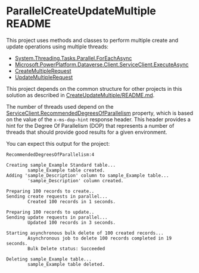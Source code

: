 ﻿# ParallelCreateUpdateMultiple README

This project uses methods and classes to perform multiple create and update operations using multiple threads:

- [System.Threading.Tasks.Parallel.ForEachAsync](https://learn.microsoft.com/dotnet/api/system.threading.tasks.parallel.foreachasync?view=net-6.0)
- [Microsoft.PowerPlatform.Dataverse.Client.ServiceClient.ExecuteAsync](https://learn.microsoft.com/dotnet/api/microsoft.powerplatform.dataverse.client.serviceclient.executeasync)
- [CreateMultipleRequest](https://learn.microsoft.com/dotnet/api/microsoft.xrm.sdk.messages.createmultiplerequest)
- [UpdateMultipleRequest](https://learn.microsoft.com/dotnet/api/microsoft.xrm.sdk.messages.updatemultiplerequest)

This project depends on the common structure for other projects in this solution as described in [CreateUpdateMultiple/README.md](../README.md).

The number of threads used depend on the [ServiceClient.RecommendedDegreesOfParallelism](https://learn.microsoft.com/dotnet/api/microsoft.powerplatform.dataverse.client.serviceclient.recommendeddegreesofparallelism) property, which is based on the value of the `x-ms-dop-hint` response header. This header provides a hint for the Degree Of Parallelism (DOP) that represents a number of threads that should provide good results for a given environment.

You can expect this output for the project:

```output
RecommendedDegreesOfParallelism:4

Creating sample_Example Standard table...
        sample_Example table created.
Adding 'sample_Description' column to sample_Example table...
        'sample_Description' column created.

Preparing 100 records to create..
Sending create requests in parallel...
        Created 100 records in 1 seconds.

Preparing 100 records to update..
Sending update requests in parallel...
        Updated 100 records in 3 seconds.

Starting asynchronous bulk delete of 100 created records...
        Asynchronous job to delete 100 records completed in 19 seconds.
        Bulk Delete status: Succeeded

Deleting sample_Example table...
        sample_Example table deleted.
```

